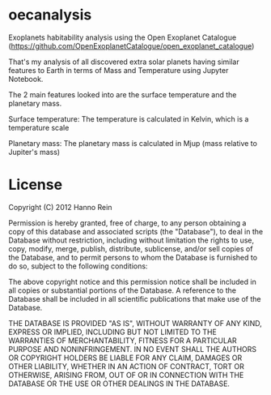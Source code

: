 # oecanalysis
Exoplanets habitability analysis using the Open Exoplanet Catalogue (https://github.com/OpenExoplanetCatalogue/open_exoplanet_catalogue)

That's my analysis of all discovered extra solar planets having similar features to Earth in terms of Mass and Temperature using Jupyter Notebook.

The 2 main features looked into are the surface temperature and the planetary mass.

Surface temperature: The temperature is calculated in Kelvin, which is a temperature scale 

Planetary mass: The planetary mass is calculated in Mjup (mass relative to Jupiter's mass)

# License
Copyright (C) 2012 Hanno Rein

Permission is hereby granted, free of charge, to any person obtaining a copy of this database and associated scripts (the "Database"), to deal in the Database without restriction, including without limitation the rights to use, copy, modify, merge, publish, distribute, sublicense, and/or sell copies of the Database, and to permit persons to whom the Database is furnished to do so, subject to the following conditions:

The above copyright notice and this permission notice shall be included in all copies or substantial portions of the Database. A reference to the Database shall be included in all scientific publications that make use of the Database.

THE DATABASE IS PROVIDED "AS IS", WITHOUT WARRANTY OF ANY KIND, EXPRESS OR IMPLIED, INCLUDING BUT NOT LIMITED TO THE WARRANTIES OF MERCHANTABILITY, FITNESS FOR A PARTICULAR PURPOSE AND NONINFRINGEMENT. IN NO EVENT SHALL THE AUTHORS OR COPYRIGHT HOLDERS BE LIABLE FOR ANY CLAIM, DAMAGES OR OTHER LIABILITY, WHETHER IN AN ACTION OF CONTRACT, TORT OR OTHERWISE, ARISING FROM, OUT OF OR IN CONNECTION WITH THE DATABASE OR THE USE OR OTHER DEALINGS IN THE DATABASE.
